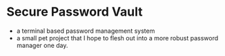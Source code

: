 # Secure Password Vault

- a terminal based password management system 
- a small pet project that I hope to flesh out into a more robust password manager one day.
